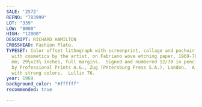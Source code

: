 ```yaml
---
SALE: '2572'
REFNO: "783999"
LOT: "339"
LOW: "8000"
HIGH: "12000"
DESCRIPT: RICHARD HAMILTON
CROSSHEAD: Fashion Plate.
TYPESET: Color offset lithograph with screenprint, collage and pochoir, retouched
  with cosmetics by the artist, on Fabriano wove etching paper, 1969-70.  750x605
  mm; 29½x23⅞ inches, full margins.  Signed and numbered 12/70 in pencil, lower right.  Published
  by Professional Prints A.G., Zug (Petersburg Press S.A.), London.  A very good impression
  with strong colors.  Lullin 76.
year: 1969
background_color: "#ffffff"
recommended: true

---
```

